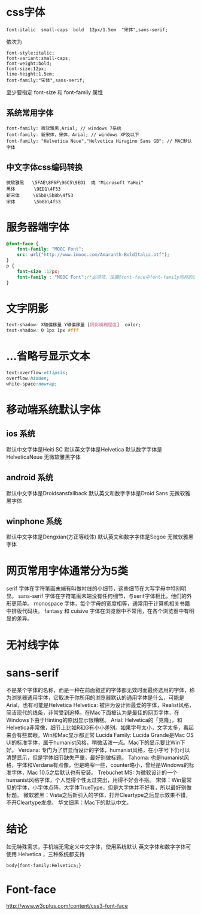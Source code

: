 # css字体
```
font:italic  small-caps  bold  12px/1.5em  "宋体",sans-serif;
```
依次为
```
font-style:italic;
font-variant:small-caps;
font-weight:bold;
font-size:12px;
line-height:1.5em;
font-family:"宋体",sans-serif;
```
至少要指定 font-size 和 font-family 属性

## 系统常用字体
```
font-family: 微软雅黑,Arial; // windows 7系统
font-family: 新宋体，宋体，Arial; // windows XP及以下
font-family: "Helvetica Neue","Helvetica Hiragino Sans GB"; // MAC默认字体
```

## 中文字体css编码转换
```
微软雅黑   \5FAE\8F6F\96C5\9ED1  或 "Microsoft YaHei"
黑体       \9ED1\4F53
新宋体     \65b0\5b8b\4f53
宋体       \5b8b\4f53
```

# 服务器端字体
```css
@font-face {
    font-family: "MOOC Font";
    src: url("http://www.imooc.com/Amaranth-BoldItalic.otf");
}
p {
    font-size :12px;
    font-family : "MOOC Font";/*必须项，设置@font-face中font-family同样的值*/
}
```

# 文字阴影
```css
text-shadow: X轴偏移量 Y轴偏移量 [阴影模糊程度]  color;
text-shadow: 0 1px 1px #fff
```

# ...省略号显示文本
```css
text-overflow:ellipsis;
overflow:hidden;
white-space:nowrap;
```

# 移动端系统默认字体
## ios 系统
默认中文字体是Heiti SC
默认英文字体是Helvetica
默认数字字体是HelveticaNeue
无微软雅黑字体
## android 系统
默认中文字体是Droidsansfallback
默认英文和数字字体是Droid Sans
无微软雅黑字体
## winphone 系统
默认中文字体是Dengxian(方正等线体)
默认英文和数字字体是Segoe
无微软雅黑字体

# 网页常用字体通常分为5类
serif 字体在字符笔画末端有叫做衬线的小细节，这些细节在大写字母中特别明显。
sans-serif 字体在字符笔画末端没有任何细节，与serif字体相比，他们的外形更简单。
monospace 字体，每个字母的宽度相等，通常用于计算机相关书籍中排版代码块。
fantasy 和 cuisive 字体在浏览器中不常用，在各个浏览器中有明显的差异。

# 无衬线字体

# sans-serif
不是某个字体的名称，而是一种在前面叙述的字体都无效时而最终选用的字体，称为浏览器通用字体，它取决于你所用的浏览器默认的通用字体是什么，可能是Arial，也有可能是Helvetica
Helvetica: 被评为设计师最爱的字体，Realist风格，简洁现代的线条，非常受到追捧。在Mac下面被认为是最佳的网页字体，在Windows下由于Hinting的原因显示很糟糕。
Arial: Helvetica的「克隆」，和Helvetica非常像，细节上比如R和G有小小差别。如果字号太小，文字太多，看起来会有些累眼。Win和Mac显示都正常
Lucida Family: Lucida Grande是Mac OS UI的标准字体，属于humanist风格，稍微活泼一点。Mac下的显示要比Win下好。
Verdana: 专门为了屏显而设计的字体，humanist风格，在小字号下仍可以清楚显示，但是字体细节缺失严重，最好别做标题。
Tahoma: 也是humanist风格，字体和Verdana有点像，但是略窄一些，counter略小，曾经是Windows的标准字体，Mac 10.5之后默认也有安装。
Trebuchet MS: 为微软设计的一个humanist风格字体，个人觉得个性太过突出，用得不好会不搭。
宋体：Win最常见的字体，小字体点阵，大字体TrueType，但是大字体并不好看，所以最好别做标题。
微软雅黑：Vista之后新引入的字体，打开Cleartype之后显示效果不错，不开Cleartype发虚。
华文细黑：Mac下的默认中文。
# 结论
如无特殊需求，手机端无需定义中文字体，使用系统默认
英文字体和数字字体可使用 Helvetica ，三种系统都支持
```
body{font-family:Helvetica;}
```

# Font-face
http://www.w3cplus.com/content/css3-font-face
